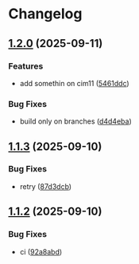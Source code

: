# Changelog

## [1.2.0](https://github.com/mathisDlmr/fff/compare/medical/cim11-v1.1.3...medical/cim11-v1.2.0) (2025-09-11)


### Features

* add somethin on cim11 ([5461ddc](https://github.com/mathisDlmr/fff/commit/5461ddce8507f22a07059fb74a1ef2150b9df4e7))


### Bug Fixes

* build only on branches ([d4d4eba](https://github.com/mathisDlmr/fff/commit/d4d4eba1e2c990fcb141e3bcfcb2247d2171e428))

## [1.1.3](https://github.com/mathisDlmr/fff/compare/medical/cim11-v1.1.2...medical/cim11-v1.1.3) (2025-09-10)


### Bug Fixes

* retry ([87d3dcb](https://github.com/mathisDlmr/fff/commit/87d3dcb82e39081c31ec79f7e160a78a14df0ef4))

## [1.1.2](https://github.com/mathisDlmr/fff/compare/medical/cim11-v1.1.1...medical/cim11-v1.1.2) (2025-09-10)


### Bug Fixes

* ci ([92a8abd](https://github.com/mathisDlmr/fff/commit/92a8abd9c07dc62c357229fc3bfec524b09added))
